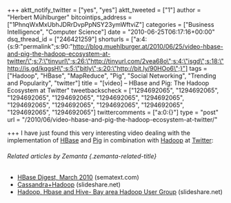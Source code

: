 +++
aktt_notify_twitter = ["yes", "yes"]
aktt_tweeted = ["1"]
author = "Herbert Mühlburger"
bitcointips_address = ["1PhnqWxMxUbhJDRrDvpPpNSY23ymWftviZ"]
categories = ["Business Intelligence", "Computer Science"]
date = "2010-06-25T06:17:16+00:00"
dsq_thread_id = ["246421259"]
shorturls = ["a:4:{s:9:\"permalink\";s:90:\"http://blog.muehlburger.at/2010/06/25/video-hbase-and-pig-the-hadoop-ecosystem-at-twitter/\";s:7:\"tinyurl\";s:26:\"http://tinyurl.com/2vea68o\";s:4:\"isgd\";s:18:\"http://is.gd/kqgsH\";s:5:\"bitly\";s:20:\"http://bit.ly/90HOo6\";}"]
tags = ["Hadoop", "HBase", "MapReduce", "Pig", "Social Networking", "Trending and Popularity", "twitter"]
title = "[video] – HBase and Pig: The Hadoop Ecosystem at Twitter"
tweetbackscheck = ["1294692065", "1294692065", "1294692065", "1294692065", "1294692065", "1294692065", "1294692065", "1294692065", "1294692065", "1294692065", "1294692065", "1294692065"]
twittercomments = ["a:0:{}"]
type = "post"
url = "/2010/06/video-hbase-and-pig-the-hadoop-ecosystem-at-twitter/"

+++
I have just found this very interesting video dealing with the implementation of <a title="HBase" href="http://hbase.apache.org/" target="_blank">HBase</a> and <a title="Pig" href="http://hadoop.apache.org/pig/" target="_blank">Pig</a> in combination with <a title="Hadoop" href="http://hadoop.apache.org/" target="_blank">Hadoop</a> at <a title="Twitter" href="http://twitter.com" target="_blank">Twitter</a>:



###### Related articles by Zemanta {.zemanta-related-title}

<ul class="zemanta-article-ul">
  <li class="zemanta-article-ul-li">
    <a href="http://blog.sematext.com/2010/03/31/hbase-digest-march-2010/">HBase Digest, March 2010</a> (sematext.com)
  </li>
  <li class="zemanta-article-ul-li">
    <a href="http://www.slideshare.net/jeromatron/cassandrahadoop-4399672">Cassandra+Hadoop</a> (slideshare.net)
  </li>
  <li class="zemanta-article-ul-li">
    <a href="http://www.slideshare.net/hadoopusergroup/hive-h-basehadoopapr2010">Hadoop, Hbase and Hive- Bay area Hadoop User Group</a> (slideshare.net)
  </li>
</ul>